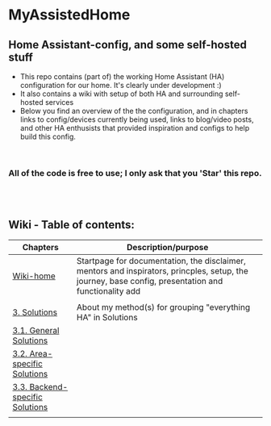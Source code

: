 # MyAssistedHome 
## Home Assistant-config, and some self-hosted stuff


- This repo contains (part of) the working Home Assistant (HA) configuration for our home. It's clearly under development :)
- It also contains a wiki with setup of both HA and surrounding self-hosted services
- Below you find an overview of the the configuration, and in chapters links to config/devices currently being used, links to blog/video posts, and other HA enthusists that provided inspiration and configs to help build this config. 
<br />

### All of the code is free to use; I only ask that you 'Star' this repo.

<br />

<br />

## Wiki - Table of contents:
|Chapters   |Description/purpose |
| ----------| ----------------------------- |
|[Wiki-home](https://github.com/ArveVM/MyAssistedHome/wiki/Home)| Startpage for documentation, the disclaimer, mentors and inspirators, princples, setup, the journey, base config, presentation and functionality add|
|||
|[3. Solutions](https://github.com/ArveVM/MyAssistedHome/wiki/3-Solutions)   |About my method(s) for grouping "everything HA" in Solutions|
|[3.1. General Solutions](https://github.com/ArveVM/MyAssistedHome/wiki/3-Solutions#general-solutions) ||
|[3.2. Area-specific Solutions](https://github.com/ArveVM/MyAssistedHome/wiki/3-Solutions#area-specific-solutions) ||
|[3.3. Backend-specific Solutions](https://github.com/ArveVM/MyAssistedHome/wiki/3-Solutions#backend-solutions) ||
|||
<br />
<br />

